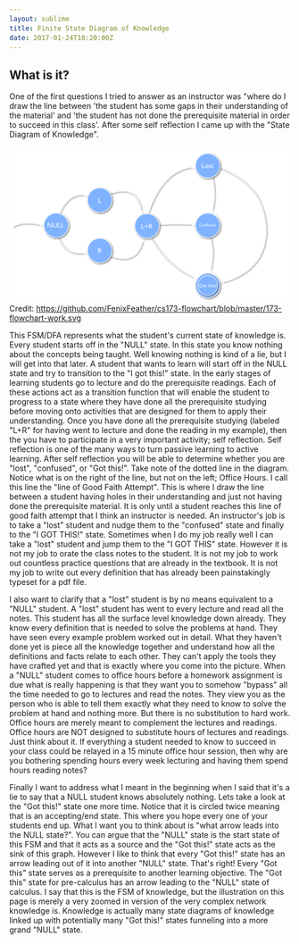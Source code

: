 ```yaml
---
layout: sublime
title: Finite State Diagram of Knowledge
date: 2017-01-24T10:20:00Z
---
```


## What is it?

One of the first questions I tried to answer as an instructor was "where do I draw the line between 'the student has some gaps in their understanding of the material' and 'the student has not done the prerequisite material in order to succeed in this class'. After some self reflection I came up with the "State Diagram of Knowledge".

![alt text](images/knowledge_fsm.png "Finite State Diagram of Knowledge")
Credit: https://github.com/FenixFeather/cs173-flowchart/blob/master/173-flowchart-work.svg

This FSM/DFA represents what the student's current state of knowledge is. Every student starts off in the "NULL" state. In this state you know nothing about the concepts being taught. Well knowing nothing is kind of a lie, but I will get into that later. A student that wants to learn will start off in the NULL state and try to transition to the "I got this!" state. In the early stages of learning students go to lecture and do the prerequisite readings. Each of these actions act as a transition function that will enable the student to progress to a state where they have done all the prerequisite studying before moving onto activities that are designed for them to apply their understanding. Once you have done all the prerequisite studying (labeled "L+R" for having went to lecture and done the reading in my example), then the you have to participate in a very important activity; self reflection. Self reflection is one of the many ways to turn passive learning to active learning. After self reflection you will be able to determine whether you are "lost", "confused", or "Got this!". Take note of the dotted line in the diagram. Notice what is on the right of the line, but not on the left; Office Hours. I call this line the "line of Good Faith Attempt". This is where I draw the line between a student having holes in their understanding and just not having done the prerequisite material. It is only until a student reaches this line of good faith attempt that I think an instructor is needed. An instructor's job is to take a "lost" student and nudge them to the "confused" state and finally to the "I GOT THIS!" state. Sometimes when I do my job really well I can take a "lost" student and jump them to the "I GOT THIS" state. However it is not my job to orate the class notes to the student. It is not my job to work out countless practice questions that are already in the textbook. It is not my job to write out every definition that has already been painstakingly typeset for a pdf file.

I also want to clarify that a "lost" student is by no means equivalent to a "NULL" student. A "lost" student has went to every lecture and read all the notes. This student has all the surface level knowledge down already. They know every definition that is needed to solve the problems at hand. They have seen every example problem worked out in detail. What they haven't done yet is piece all the knowledge together and understand how all the definitions and facts relate to each other. They can't apply the tools they have crafted yet and that is exactly where you come into the picture. When a "NULL" student comes to office hours before a homework assignment is due what is really happening is that they want you to somehow "bypass" all the time needed to go to lectures and read the notes. They view you as the person who is able to tell them exactly what they need to know to solve the problem at hand and nothing more. But there is no substitution to hard work. Office hours are merely meant to complement the lectures and readings. Office hours are NOT designed to substitute hours of lectures and readings. Just think about it. If everything a student needed to know to succeed in your class could be relayed in a 15 minute office hour session, then why are you bothering spending hours every week lecturing and having them spend hours reading notes?

Finally I want to address what I meant in the beginning when I said that it's a lie to say that a NULL student knows absolutely nothing. Lets take a look at the "Got this!" state one more time. Notice that it is circled twice meaning that is an accepting/end state. This where you hope every one of your students end up. What I want you to think about is "what arrow leads into the NULL state?". You can argue that the "NULL" state is the start state of this FSM and that it acts as a source and the "Got this!" state acts as the sink of this graph. However I like to think that every "Got this!" state has an arrow leading out of it into another "NULL" state. That's right! Every "Got this" state serves as a prerequisite to another learning objective. The "Got this" state for pre-calculus has an arrow leading to the "NULL" state of calculus. I say that this is the FSM of knowledge, but the illustration on this page is merely a very zoomed in version of the very complex network knowledge is. Knowledge is actually many state diagrams of knowledge linked up with potentially many "Got this!" states funneling into a more grand "NULL" state.
